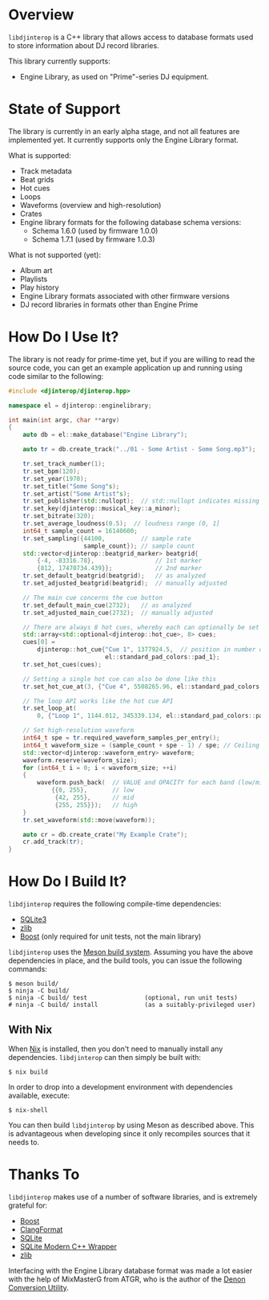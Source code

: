 Overview
========

`libdjinterop` is a C++ library that allows access to database formats used to store information about DJ record libraries.

This library currently supports:

* Engine Library, as used on "Prime"-series DJ equipment.

State of Support
================

The library is currently in an early alpha stage, and not all features are implemented yet.  It currently supports only the Engine Library format.

What is supported:

* Track metadata
* Beat grids
* Hot cues
* Loops
* Waveforms (overview and high-resolution)
* Crates
* Engine library formats for the following database schema versions:
  * Schema 1.6.0 (used by firmware 1.0.0)
  * Schema 1.7.1 (used by firmware 1.0.3)

What is not supported (yet):

* Album art
* Playlists
* Play history
* Engine Library formats associated with other firmware versions
* DJ record libraries in formats other than Engine Prime

How Do I Use It?
================

The library is not ready for prime-time yet, but if you are willing to read the source code, you can get an example application up and running using code similar to the following:

```c++
#include <djinterop/djinterop.hpp>

namespace el = djinterop::enginelibrary;

int main(int argc, char **argv)
{
    auto db = el::make_database("Engine Library");

    auto tr = db.create_track("../01 - Some Artist - Some Song.mp3");

    tr.set_track_number(1);
    tr.set_bpm(120);
    tr.set_year(1970);
    tr.set_title("Some Song"s);
    tr.set_artist("Some Artist"s);
    tr.set_publisher(std::nullopt);  // std::nullopt indicates missing metadata
    tr.set_key(djinterop::musical_key::a_minor);
    tr.set_bitrate(320);
    tr.set_average_loudness(0.5);  // loudness range (0, 1]
    int64_t sample_count = 16140600;
    tr.set_sampling({44100,          // sample rate
                     sample_count}); // sample count
    std::vector<djinterop::beatgrid_marker> beatgrid{
        {-4, -83316.78},                 // 1st marker
        {812, 17470734.439}};            // 2nd marker
    tr.set_default_beatgrid(beatgrid);   // as analyzed
    tr.set_adjusted_beatgrid(beatgrid);  // manually adjusted

    // The main cue concerns the cue button
    tr.set_default_main_cue(2732);   // as analyzed
    tr.set_adjusted_main_cue(2732);  // manually adjusted

    // There are always 8 hot cues, whereby each can optionally be set
    std::array<std::optional<djinterop::hot_cue>, 8> cues;
    cues[0] =
        djinterop::hot_cue{"Cue 1", 1377924.5,  // position in number of samples
                           el::standard_pad_colors::pad_1};
    tr.set_hot_cues(cues);

    // Setting a single hot cue can also be done like this
    tr.set_hot_cue_at(3, {"Cue 4", 5508265.96, el::standard_pad_colors::pad_4});

    // The loop API works like the hot cue API
    tr.set_loop_at(
        0, {"Loop 1", 1144.012, 345339.134, el::standard_pad_colors::pad_1});

    // Set high-resolution waveform
    int64_t spe = tr.required_waveform_samples_per_entry();
    int64_t waveform_size = (sample_count + spe - 1) / spe; // Ceiling division
    std::vector<djinterop::waveform_entry> waveform;
    waveform.reserve(waveform_size);
    for (int64_t i = 0; i < waveform_size; ++i)
    {
        waveform.push_back(  // VALUE and OPACITY for each band (low/mid/high)
            {{0, 255},       // low
             {42, 255},      // mid
             {255, 255}});   // high
    }
    tr.set_waveform(std::move(waveform));

    auto cr = db.create_crate("My Example Crate");
    cr.add_track(tr);
}
```

How Do I Build It?
============================

`libdjinterop` requires the following compile-time dependencies:

* [SQLite3](https://sqlite.org)
* [zlib](http://zlib.net)
* [Boost](https://boost.org) (only required for unit tests, not the main library)

`libdjinterop` uses the [Meson build system](https://mesonbuild.com).  Assuming you have the above dependencies in place, and the build tools, you can issue the following commands:

```
$ meson build/
$ ninja -C build/
$ ninja -C build/ test                (optional, run unit tests)
# ninja -C build/ install             (as a suitably-privileged user)
```

## With Nix

When [Nix](http://nixos.org/nix) is installed, then you don't need to manually install any
dependencies.
`libdjinterop` can then simply be built with:

```
$ nix build
```

In order to drop into a development environment with dependencies available, execute:

```
$ nix-shell
```

You can then build `libdjinterop` by using Meson as described above.
This is advantageous when developing since it only recompiles sources that it needs to.

Thanks To
=========

`libdjinterop` makes use of a number of software libraries, and is extremely grateful for:

* [Boost](https://boost.org)
* [ClangFormat](https://clang.llvm.org/docs/ClangFormat.html)
* [SQLite](https://sqlite.org)
* [SQLite Modern C++ Wrapper](https://github.com/SqliteModernCpp/sqlite_modern_cpp)
* [zlib](http://zlib.net)

Interfacing with the Engine Library database format was made a lot easier with the help of MixMasterG from ATGR, who is the author of the [Denon Conversion Utility](https://sellfy.com/atgr_production_team).
